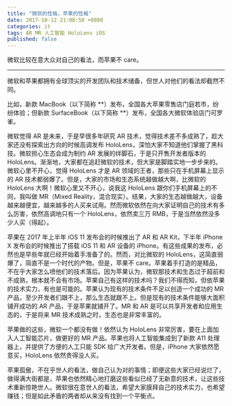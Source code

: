 ```yaml
---
title: "微软的性格，苹果的性格"
date: 2017-10-12 21:08:58 +0800
categories: it
tags: AR MR 人工智能 HoloLens iOS
published: false
---
```


微软比较在意大众对自己的看法，而苹果不 care。

---

微软和苹果都拥有全球顶尖的开发团队和技术储备，但世人对他们的看法却截然不同。

比如，新款 MacBook（以下简称 **）发布，全国各大苹果零售店门庭若市，纷纷体验；但新款 SurfaceBook（以下简称 **）发布，全国各大微软体验店门可罗雀。

微软觉得 AR 是未来，于是早很多年研究 AR 技术，觉得技术差不多成熟了，趁大家还没有探索出方向的时候高调发布 HoloLens，深怕大家不知道他们掌握了黑科技。微软担心生态会成为制约 AR 发展的绊脚石，于是只开售开发者版本的 HoloLens。渐渐地，大家都在追赶微软的技术，但大家是脚踏实地一步步来的。微软心里不开心，觉得 HoloLens 才是 AR 领域的王者，那些只在手机屏幕上显示的 AR 技术都弱爆了。但是，大家的市场和生态系统越做越大啊，比微软的 HoloLens 大啊！微软心里又不开心，说我这 HoloLens 跟你们手机屏幕上的不同，我叫做 MR（Mixed Reality，混合现实）。结果，大家的生态越做越大，设备越来越便宜，越来越多的人买来试用。然而微软依然在向大家证明自己的技术有多么厉害，依然高调地只有一个 HoloLens，依然卖三万 RMB，于是当然依然没多少人买（得起）。

苹果在 2017 年上半年 iOS 11 发布会的时候推出了 AR 和 AR Kit，下半年 iPhone X 发布会的时候推出了搭载 iOS 11 和 AR 设备的 iPhone。有这些成果的发布，必然也是早些年就已经开始着手准备了的。然而，对比微软的 HoloLens，这简直弱爆了，简直不是一个时代的产物。但是，苹果不 care。苹果着手打造的是精品，不在乎大家怎么喷他们的技术落后。因为苹果认为，微软那技术和生态过于超前和不成熟，根本就不会有市场。苹果自己有这样的技术吗？我们不得而知，但依苹果的技术实力，有也是可能的。苹果认为现有的技术条件不足以创造一个成功的 MR 产品，至少开发者们跟不上，那么生态就跟不上。但是现有的技术条件能够大面积铺开成功的 AR 产品，于是苹果就铺开了。MR 和 AR 是可以共享开发者和应用生态的，于是将来 MR 技术成熟之时，生态也是非常丰富的。

苹果做的这些，微软一个都没有做！依然认为 HoloLens 非常厉害，要在上面加入人工智能芯片，做更好的 MR 产品。苹果也将人工智能集成到了新款 A11 处理器上，并提供了方便的人工只能 SDK 给广大开发者。但是，iPhone 大家依然愿意买，HoloLens 依然贵得没人买。

苹果孤傲，不在乎世人的看法，做自己认为对的事情；即便这些大家已经说烂了，做得满大街都是，苹果也依然精心地打磨这些看似已经了无新意的技术，让这些技术重新惊艳世人。微软很在意世人的看法，希望大家膜拜自己的技术实力，也希望赚钱；但是如此矛盾的两者却从来没有找到一个平衡点。
